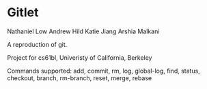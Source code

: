 # Gitlet

Nathaniel Low
Andrew Hild
Katie Jiang
Arshia Malkani

A reproduction of git.

Project for cs61bl, Univeristy of California, Berkeley

Commands supported: add, commit, rm, log, global-log, find, status, checkout, branch, rm-branch, reset, merge, rebase
